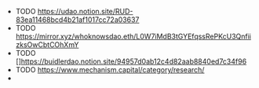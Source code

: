 - TODO https://udao.notion.site/RUD-83ea11468bcd4b21af1017cc72a03637
- TODO https://mirror.xyz/whoknowsdao.eth/L0W7iMdB3tGYEfqssRePKcU3QnfiizksOwCbtCOhXmY
- TODO []https://buidlerdao.notion.site/94957d0ab12c4d82aab8840ed7c34f96
- TODO https://www.mechanism.capital/category/research/
-